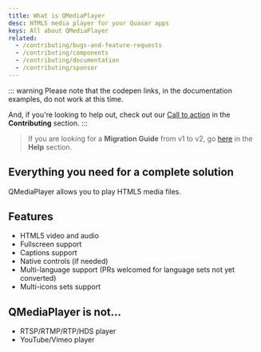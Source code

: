```yaml
---
title: What is QMediaPlayer
desc: HTML5 media player for your Quasar apps
keys: All about QMediaPlayer
related:
  - /contributing/bugs-and-feature-requests
  - /contributing/components
  - /contributing/documentation
  - /contributing/sponsor
---
```

::: warning
Please note that the codepen links, in the documentation examples, do not work at this time.

And, if you're looking to help out, check out our [Call to action](/contributing/call-to-action) in the **Contributing** section.
:::

> If you are looking for a **Migration Guide** from v1 to v2, go [here](/help/migration-guide) in the **Help** section.

## Everything you need for a complete solution

QMediaPlayer allows you to play HTML5 media files.

## Features

- HTML5 video and audio
- Fullscreen support
- Captions support
- Native controls (if needed)
- Multi-language support (PRs welcomed for language sets not yet converted)
- Multi-icons sets support

## QMediaPlayer is not...

- RTSP/RTMP/RTP/HDS player
- YouTube/Vimeo player